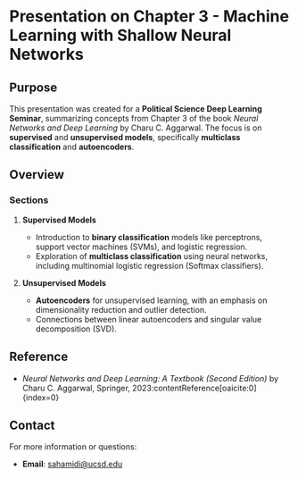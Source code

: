 # Presentation on Chapter 3 - Machine Learning with Shallow Neural Networks

## Purpose

This presentation was created for a **Political Science Deep Learning Seminar**, summarizing concepts from Chapter 3 of the book *Neural Networks and Deep Learning* by Charu C. Aggarwal. The focus is on **supervised** and **unsupervised models**, specifically **multiclass classification** and **autoencoders**.

## Overview

### Sections

1. **Supervised Models**
   - Introduction to **binary classification** models like perceptrons, support vector machines (SVMs), and logistic regression.
   - Exploration of **multiclass classification** using neural networks, including multinomial logistic regression (Softmax classifiers).
   
2. **Unsupervised Models**
   - **Autoencoders** for unsupervised learning, with an emphasis on dimensionality reduction and outlier detection.
   - Connections between linear autoencoders and singular value decomposition (SVD).

## Reference

- *Neural Networks and Deep Learning: A Textbook (Second Edition)* by Charu C. Aggarwal, Springer, 2023&#8203;:contentReference[oaicite:0]{index=0}

## Contact

For more information or questions:
- **Email**: sahamidi@ucsd.edu

